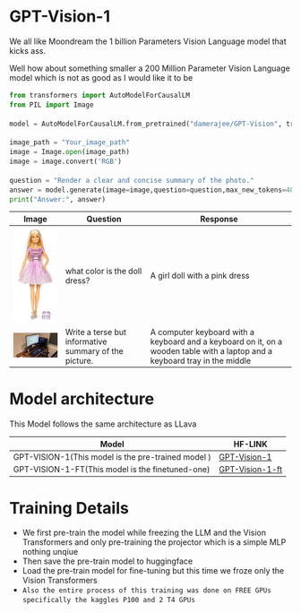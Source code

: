# GPT-Vision-1

We all like Moondream the 1 billion Parameters Vision Language model that kicks ass.

Well how about something smaller a 200 Million Parameter Vision Language model which is not as good as I would like it to be 

```python
from transformers import AutoModelForCausalLM
from PIL import Image

model = AutoModelForCausalLM.from_pretrained("damerajee/GPT-Vision", trust_remote_code=True)

image_path = "Your_image_path"
image = Image.open(image_path)
image = image.convert('RGB')

question = "Render a clear and concise summary of the photo."
answer = model.generate(image=image,question=question,max_new_tokens=40)
print("Answer:", answer)
```

| Image | Question | Response |
|-------|----------|----------|
| <img src="GPT-Vision/Images/barbie.jpg" alt="barbie" width="200"> | what color is the doll dress? | A girl doll with a pink dress |
| <img src="GPT-Vision/Images/pc.jpg" alt="pc" width="200"> | Write a terse but informative summary of the picture. | A computer keyboard with a keyboard and a keyboard on it, on a wooden table with a laptop and a keyboard tray in the middle |



# Model architecture 

This Model follows the same architecture as LLava 

| Model | HF-LINK | 
-------|----------|
| GPT-VISION-1(This model is the pre-trained model )|[GPT-Vision-1](https://huggingface.co/damerajee/GPT-Vision) |
| GPT-VISION-1-FT(This model is the finetuned-one)| [GPT-Vision-1-ft](https://huggingface.co/damerajee/GPTVision-1-ft) |

# Training Details 

- We first pre-train the model while freezing the LLM and the Vision Transformers and only pre-training the projector which is a simple MLP nothing unqiue 
- Then save the pre-train model to huggingface 
- Load the pre-train model for fine-tuning but this time we froze only the Vision Transformers  
- `Also the entire process of this training was done on FREE GPUs specifically the kaggles P100 and 2 T4 GPUs`







